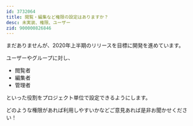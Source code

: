```yaml
---
id: 3732064
title: 閲覧・編集など権限の設定はありますか？
desc: 未実装、権限、ユーザー
zid: 900000826846
---
```


まだありませんが、2020年上半期のリリースを目標に開発を進めています。

ユーザーやグループに対し、

*   閲覧者
*   編集者
*   管理者

といった役割をプロジェクト単位で設定できるようにします。

どのような権限があれば利用しやすいかなどご意見あれば是非お聞かせください！